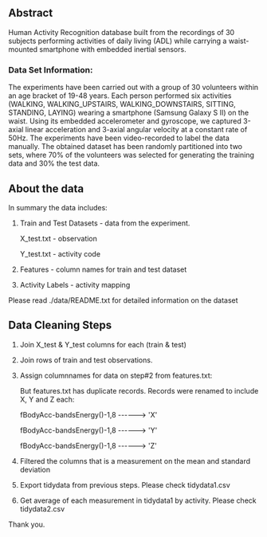 ## Abstract
Human Activity Recognition database built from the recordings of 30 subjects performing activities of daily living (ADL) while carrying a waist-mounted smartphone with embedded inertial sensors.

### Data Set Information:
The experiments have been carried out with a group of 30 volunteers within an age bracket of 19-48 years. Each person performed six activities (WALKING, WALKING_UPSTAIRS, WALKING_DOWNSTAIRS, SITTING, STANDING, LAYING) wearing a smartphone (Samsung Galaxy S II) on the waist. Using its embedded accelerometer and gyroscope, we captured 3-axial linear acceleration and 3-axial angular velocity at a constant rate of 50Hz. The experiments have been video-recorded to label the data manually. The obtained dataset has been randomly partitioned into two sets, where 70% of the volunteers was selected for generating the training data and 30% the test data. 

## About the data
In summary  the data includes:
1. Train and Test Datasets - data from the experiment.

   X_test.txt - observation
   
   Y_test.txt - activity code
2. Features - column names for train and test dataset
3. Activity Labels - activity mapping

Please read ./data/README.txt for detailed information on the dataset


## Data Cleaning Steps
1. Join X_test & Y_test columns for each (train & test)
2. Join rows of train and test observations.
3. Assign columnnames for data on step#2 from features.txt:
   
   But features.txt has duplicate records. Records were renamed to include X, Y and Z each:
   
   fBodyAcc-bandsEnergy()-1,8    ------> 'X'
   
   fBodyAcc-bandsEnergy()-1,8    ------> 'Y'
   
   fBodyAcc-bandsEnergy()-1,8    ------> 'Z'
   
4. Filtered the columns that is a measurement on the mean and standard deviation
5. Export tidydata from previous steps. Please check tidydata1.csv 
6. Get average of each measurement in tidydata1 by activity. Please check tidydata2.csv


Thank you.

